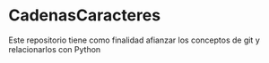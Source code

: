 # CadenasCaracteres
Este repositorio tiene como finalidad afianzar los conceptos de git y relacionarlos con Python 
